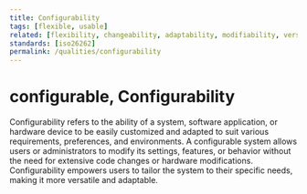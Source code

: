 ```yaml
---
title: Configurability
tags: [flexible, usable]
related: [flexibility, changeability, adaptability, modifiability, versatility]
standards: [iso26262]
permalink: /qualities/configurability
---
```


# configurable, Configurability

Configurability refers to the ability of a system, software application, or hardware device to be easily customized and adapted to suit various requirements, preferences, and environments. 
A configurable system allows users or administrators to modify its settings, features, or behavior without the need for extensive code changes or hardware modifications. 
Configurability empowers users to tailor the system to their specific needs, making it more versatile and adaptable.